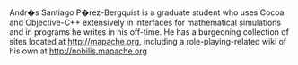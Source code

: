 

Andr�s Santiago P�rez-Bergquist is a graduate student who uses Cocoa and Objective-C++ extensively in interfaces for mathematical simulations and in programs he writes in his off-time.  He has a burgeoning collection of sites located at http://mapache.org, including a role-playing-related wiki of his own at http://nobilis.mapache.org